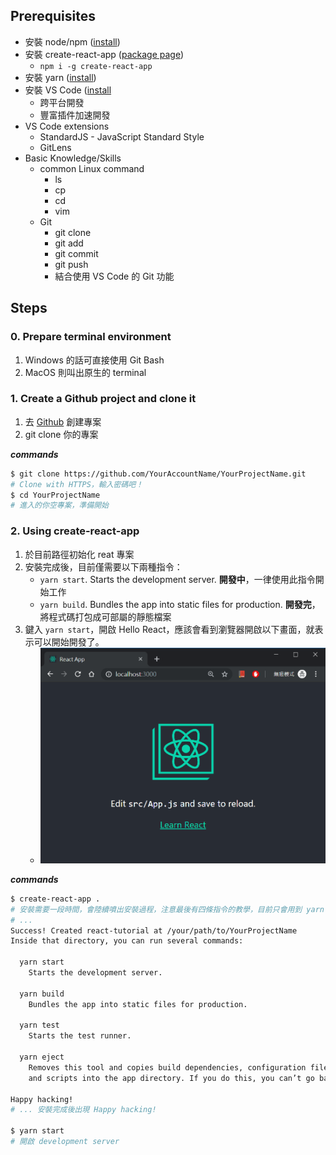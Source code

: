 ## Prerequisites
- 安裝 node/npm ([install](https://nodejs.org/en/download/))
- 安裝 create-react-app ([package page](https://www.npmjs.com/package/create-react-app))
    - `npm i -g create-react-app`    
- 安裝 yarn ([install](https://yarnpkg.com/lang/en/docs/install/#mac-stable))
- 安裝 VS Code ([install](https://code.visualstudio.com/download)
    - 跨平台開發
    - 豐富插件加速開發
- VS Code extensions
    - StandardJS - JavaScript Standard Style
    - GitLens
- Basic Knowledge/Skills
    - common Linux command
        - ls
        - cp
        - cd
        - vim
    - Git
        - git clone
        - git add
        - git commit
        - git push
        - 結合使用 VS Code 的 Git 功能

## Steps
### 0. Prepare terminal environment
1. Windows 的話可直接使用 Git Bash
2. MacOS 則叫出原生的 terminal

### 1. Create a Github project and clone it
1. 去 [Github](https://github.com/) 創建專案
2. git clone 你的專案

***commands***
```bash
$ git clone https://github.com/YourAccountName/YourProjectName.git
# Clone with HTTPS，輸入密碼吧！
$ cd YourProjectName
# 進入的你空專案，準備開始
```

### 2. Using create-react-app
1. 於目前路徑初始化 reat 專案
2. 安裝完成後，目前僅需要以下兩種指令：
    - `yarn start`. Starts the development server. **開發中**，一律使用此指令開始工作
    - `yarn build`. Bundles the app into static files for production. **開發完**，將程式碼打包成可部屬的靜態檔案
3. 鍵入 `yarn start`，開啟 Hello React，應該會看到瀏覽器開啟以下畫面，就表示可以開始開發了。
    - ![image](./hello-react.PNG)   

***commands***
```bash
$ create-react-app . 
# 安裝需要一段時間，會陸續噴出安裝過程，注意最後有四條指令的教學，目前只會用到 yarn start 與 yarn build
# ...
Success! Created react-tutorial at /your/path/to/YourProjectName
Inside that directory, you can run several commands:

  yarn start
    Starts the development server.

  yarn build
    Bundles the app into static files for production.

  yarn test
    Starts the test runner.

  yarn eject
    Removes this tool and copies build dependencies, configuration files
    and scripts into the app directory. If you do this, you can’t go back!

Happy hacking!
# ... 安裝完成後出現 Happy hacking!

$ yarn start
# 開啟 development server

```